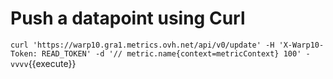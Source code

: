 # Push a datapoint using Curl

`curl 'https://warp10.gra1.metrics.ovh.net/api/v0/update' -H 'X-Warp10-Token: READ_TOKEN' -d '// metric.name{context=metricContext} 100' -vvvv`{{execute}}
